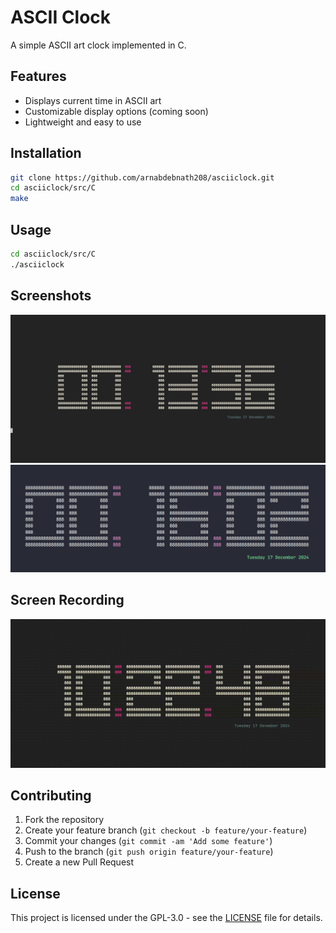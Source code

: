 # ASCII Clock

A simple ASCII art clock implemented in C.

## Features

- Displays current time in ASCII art
- Customizable display options (coming soon)
- Lightweight and easy to use

## Installation

```bash
git clone https://github.com/arnabdebnath208/asciiclock.git
cd asciiclock/src/C
make
```

## Usage

```bash
cd asciiclock/src/C
./asciiclock
```

## Screenshots

![Screenshot 1](images/screenshot1.png)
![Screenshot 2](images/screenshot2.png)

## Screen Recording

![Screen Recording](images/screencast1.gif)


## Contributing

1. Fork the repository
2. Create your feature branch (`git checkout -b feature/your-feature`)
3. Commit your changes (`git commit -am 'Add some feature'`)
4. Push to the branch (`git push origin feature/your-feature`)
5. Create a new Pull Request

## License

This project is licensed under the GPL-3.0 - see the [LICENSE](LICENSE) file for details.